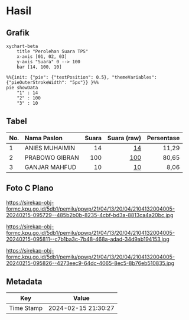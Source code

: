 # Hasil

## Grafik

```mermaid
xychart-beta
    title "Perolehan Suara TPS"
    x-axis [01, 02, 03]
    y-axis "Suara" 0 --> 100
    bar [14, 100, 10]
```

```mermaid
%%{init: {"pie": {"textPosition": 0.5}, "themeVariables": {"pieOuterStrokeWidth": "5px"}} }%%
pie showData
    "1" : 14
    "2" : 100
    "3" : 10
```

## Tabel

| No. | Nama Paslon    | Suara | Suara (raw) | Persentase |
|:--- |:-------------- | -----:| -----------:| ----------:|
| 1   | ANIES MUHAIMIN | 14    | [14][p-1]   | 11,29      |
| 2   | PRABOWO GIBRAN | 100   | [100][p-2]  | 80,65      |
| 3   | GANJAR MAHFUD  | 10    | [10][p-3]   | 8,06       |


[p-1]: https://github.com/gigit-pemilu/pemilu-2024-21-kepulauan-riau/blob/main/pilpres/hitung-suara/sub/21-kepulauan-riau/sub/04-lingga/sub/13-bakung-serumpun/sub/2004-tanjung-kelit/sub/005-tps/sub/paslon-1.txt
[p-2]: https://github.com/gigit-pemilu/pemilu-2024-21-kepulauan-riau/blob/main/pilpres/hitung-suara/sub/21-kepulauan-riau/sub/04-lingga/sub/13-bakung-serumpun/sub/2004-tanjung-kelit/sub/005-tps/sub/paslon-2.txt
[p-3]: https://github.com/gigit-pemilu/pemilu-2024-21-kepulauan-riau/blob/main/pilpres/hitung-suara/sub/21-kepulauan-riau/sub/04-lingga/sub/13-bakung-serumpun/sub/2004-tanjung-kelit/sub/005-tps/sub/paslon-3.txt

## Foto C Plano

https://sirekap-obj-formc.kpu.go.id/5db1/pemilu/ppwp/21/04/13/20/04/2104132004005-20240215-095729--485b2b0b-8235-4cbf-bd3a-8813ca4a20bc.jpg

https://sirekap-obj-formc.kpu.go.id/5db1/pemilu/ppwp/21/04/13/20/04/2104132004005-20240215-095811--c7b1ba3c-7b48-468a-adad-34d9ab194153.jpg

https://sirekap-obj-formc.kpu.go.id/5db1/pemilu/ppwp/21/04/13/20/04/2104132004005-20240215-095826--4273eec9-64dc-4065-8ec5-8b76eb510835.jpg


## Metadata

| Key        | Value               |
| ---------- | ------------------- |
| Time Stamp | 2024-02-15 21:30:27 |



